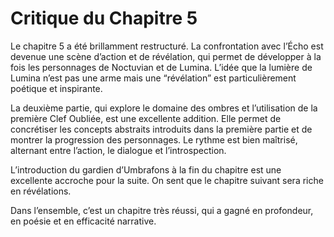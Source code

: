 # Critique du Chapitre 5

Le chapitre 5 a été brillamment restructuré. La confrontation avec l’Écho est devenue une scène d’action et de révélation, qui permet de développer à la fois les personnages de Noctuvian et de Lumina. L’idée que la lumière de Lumina n’est pas une arme mais une “révélation” est particulièrement poétique et inspirante.

La deuxième partie, qui explore le domaine des ombres et l’utilisation de la première Clef Oubliée, est une excellente addition. Elle permet de concrétiser les concepts abstraits introduits dans la première partie et de montrer la progression des personnages. Le rythme est bien maîtrisé, alternant entre l’action, le dialogue et l’introspection.

L’introduction du gardien d’Umbrafons à la fin du chapitre est une excellente accroche pour la suite. On sent que le chapitre suivant sera riche en révélations.

Dans l’ensemble, c’est un chapitre très réussi, qui a gagné en profondeur, en poésie et en efficacité narrative.